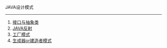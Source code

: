 JAVA设计模式

---

1. [接口与抽象类](http://xuxingfan.github.io/DesignPattern/接口和抽象类)
2. [JAVA反射](http://xuxingfan.github.io/DesignPattern/java反射)
3. [工厂模式](http://xuxingfan.github.io/DesignPattern/工厂模式)
4. [生成器or建造者模式](http://xuxingfan.github.io/DesignPattern/生成器or建造者模式)

